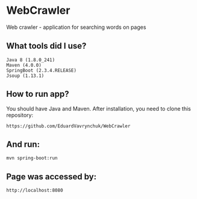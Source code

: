 # WebCrawler

Web crawler - application for searching words on pages

## What tools did I use?

    Java 8 (1.8.0_241)
    Maven (4.0.0)
    SpringBoot (2.3.4.RELEASE)
    Jsoup (1.13.1)

## How to run app?

You should have Java and Maven. After installation, you need to clone this repository:

    https://github.com/EduardVavrynchuk/WebCrawler

## And run:

    mvn spring-boot:run

## Page was accessed by:
    
    http://localhost:8080

